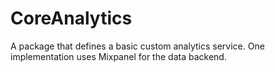 # CoreAnalytics

A package that defines a basic custom analytics service. 
One implementation uses Mixpanel for the data backend.
